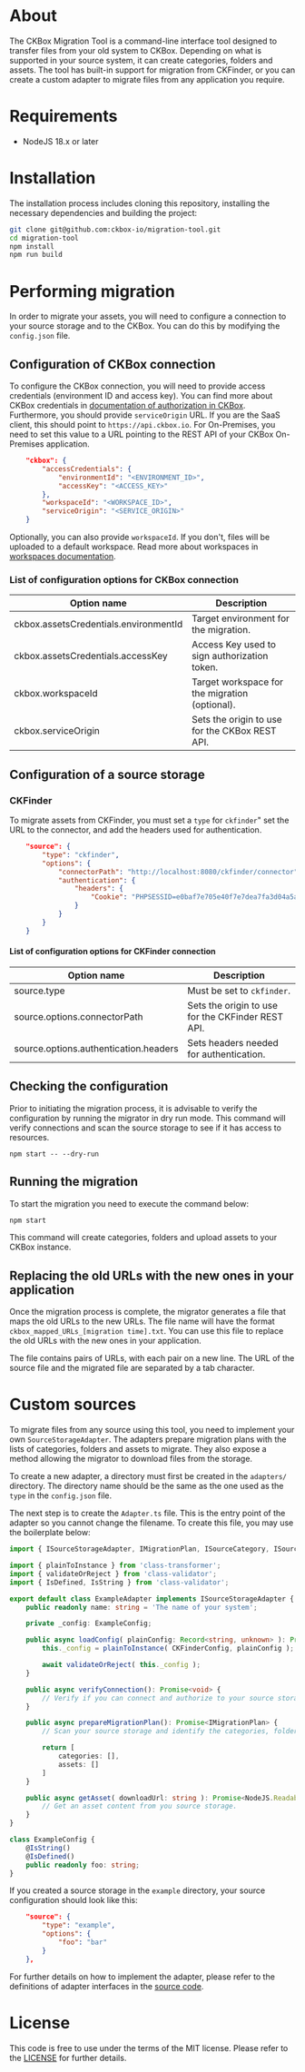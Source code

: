 # About

The CKBox Migration Tool is a command-line interface tool designed to transfer files from your old system to CKBox. Depending on what is supported in your source system, it can create categories, folders and assets. The tool has built-in support for migration from CKFinder, or you can create a custom adapter to migrate files from any application you require.

# Requirements

* NodeJS 18.x or later

# Installation

The installation process includes cloning this repository, installing the necessary dependencies and building the project:

```sh
git clone git@github.com:ckbox-io/migration-tool.git
cd migration-tool
npm install
npm run build
```

# Performing migration

In order to migrate your assets, you will need to configure a connection to your source storage and to the CKBox. You can do this by modifying the `config.json` file.

## Configuration of CKBox connection

To configure the CKBox connection, you will need to provide access credentials (environment ID and access key). You can find more about CKBox credentials in [documentation of authorization in CKBox](https://ckeditor.com/docs/ckbox/latest/guides/configuration/authentication.html#creating-access-credentials).
Furthermore, you should provide `serviceOrigin` URL. If you are the SaaS client, this should point to `https://api.ckbox.io`. For On-Premises, you need to set this value to a URL pointing to the REST API of your CKBox On-Premises application.


```json
	"ckbox": {
		"accessCredentials": {
			"environmentId": "<ENVIRONMENT_ID>",
			"accessKey": "<ACCESS_KEY>"
		},
		"workspaceId": "<WORKSPACE_ID>",
		"serviceOrigin": "<SERVICE_ORIGIN>"
	}
```

Optionally, you can also provide `workspaceId`. If you don't, files will be uploaded to a default workspace. Read more about workspaces in [workspaces documentation](https://ckeditor.com/docs/ckbox/latest/features/file-management/workspaces.html).

### List of configuration options for CKBox connection

| Option name                           | Description                                    |
| ------------------------------------- | ---------------------------------------------- |
| ckbox.assetsCredentials.environmentId | Target environment for the migration.          |
| ckbox.assetsCredentials.accessKey     | Access Key used to sign authorization token.   |
| ckbox.workspaceId                     | Target workspace for the migration (optional). |
| ckbox.serviceOrigin                   | Sets the origin to use for the CKBox REST API. |


## Configuration of a source storage

### CKFinder

To migrate assets from CKFinder, you must set a `type` for `ckfinder`" set the URL to the connector, and add the headers used for authentication.

```json
	"source": {
		"type": "ckfinder",
		"options": {
			"connectorPath": "http://localhost:8080/ckfinder/connector",
			"authentication": {
				"headers": {
					"Cookie": "PHPSESSID=e0baf7e705e40f7e7dea7fa3d04a5a79"
				}
			}
		}
	}
```

#### List of configuration options for CKFinder connection

| Option name                           | Description                                       |
| ------------------------------------- | ------------------------------------------------- |
| source.type                           | Must be set to `ckfinder`.                        |
| source.options.connectorPath          | Sets the origin to use for the CKFinder REST API. |
| source.options.authentication.headers | Sets headers needed for authentication.           |

## Checking the configuration

Prior to initiating the migration process, it is advisable to verify the configuration by running the migrator in dry run mode. This command will verify connections and scan the source storage to see if it has access to resources.

```
npm start -- --dry-run
```

## Running the migration

To start the migration you need to execute the command below:

```sh
npm start
```

This command will create categories, folders and upload assets to your CKBox instance.

## Replacing the old URLs with the new ones in your application

Once the migration process is complete, the migrator generates a file that maps the old URLs to the new URLs. The file name will have the format `ckbox_mapped_URLs_[migration time].txt`. You can use this file to replace the old URLs with the new ones in your application.

The file contains pairs of URLs, with each pair on a new line. The URL of the source file and the migrated file are separated by a tab character.

# Custom sources

To migrate files from any source using this tool, you need to implement your own `SourceStorageAdapter`. The adapters prepare migration plans with the lists of categories, folders and assets to migrate. They also expose a method allowing the migrator to download files from the storage.

To create a new adapter, a directory must first be created in the `adapters/` directory. The directory name should be the same as the one used as the `type` in the `config.json` file.

The next step is to create the `Adapter.ts` file. This is the entry point of the adapter so you cannot change the filename. To create this file, you may use the boilerplate below:

```ts
import { ISourceStorageAdapter, IMigrationPlan, ISourceCategory, ISourceFolder, ISourceAsset } from '@ckbox-migrator';

import { plainToInstance } from 'class-transformer';
import { validateOrReject } from 'class-validator';
import { IsDefined, IsString } from 'class-validator';

export default class ExampleAdapter implements ISourceStorageAdapter {
	public readonly name: string = 'The name of your system';

	private _config: ExampleConfig;

	public async loadConfig( plainConfig: Record<string, unknown> ): Promise<void> {
		this._config = plainToInstance( CKFinderConfig, plainConfig );

		await validateOrReject( this._config );
	}

	public async verifyConnection(): Promise<void> {
		// Verify if you can connect and authorize to your source storage.
	}

	public async prepareMigrationPlan(): Promise<IMigrationPlan> {
		// Scan your source storage and identify the categories, folders and assets to migrate.

		return [
			categories: [],
			assets: []
		]
	}

	public async getAsset( downloadUrl: string ): Promise<NodeJS.ReadableStream> {
		// Get an asset content from you source storage.
	}
}

class ExampleConfig {
	@IsString()
	@IsDefined()
	public readonly foo: string;
}
```

If you created a source storage in the `example` directory, your source configuration should look like this:

```json
	"source": {
		"type": "example",
		"options": {
			"foo": "bar"
		}
	},
```

For further details on how to implement the adapter, please refer to the definitions of adapter interfaces in the [source code](src/SourceStorageAdapter.ts).

# License

This code is free to use under the terms of the MIT license.  Please refer to the [LICENSE](LICENSE) for further details.
